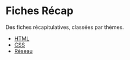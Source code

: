 # Fiches Récap
Des fiches récapitulatives, classées par thèmes.

- [HTML](/html/)
- [CSS](/css/)
- [Réseau](/réseau/)
